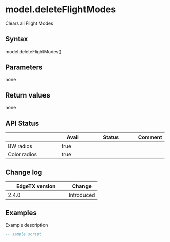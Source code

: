 # model.deleteFlightModes

Clears all Flight Modes

## Syntax

model.deleteFlightModes()

## Parameters

none

## Return values

none

## API Status

<table><thead><tr><th width="161"></th><th width="72" data-type="checkbox">Avail</th><th width="145" data-type="select">Status</th><th>Comment</th></tr></thead><tbody><tr><td>BW radios</td><td>true</td><td></td><td></td></tr><tr><td>Color radios</td><td>true</td><td></td><td></td></tr></tbody></table>

## Change log

<table><thead><tr><th width="177">EdgeTX version</th><th>Change</th></tr></thead><tbody><tr><td>2.4.0</td><td>Introduced</td></tr></tbody></table>

## Examples

Example description

```lua
-- sample script
```
